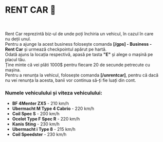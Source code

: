 <h1>RENT CAR 🚙</h1><br><br>
Rent Car reprezintă biz-ul de unde poți închiria un vehicul, în cazul în care nu deții unul. <br>
Pentru a ajunge la acest business folosește comanda <strong>[/gps] - Business - Rent Car</strong> și urmează checkpointul apărut pe hartă.<br>
Odată ajuns la locația respectivă, apasă pe tasta <strong>"E"</strong> și alege o mașină pe placul tău.<br>
Ține minte că vei plăti 1000$ pentru fiecare 20 de secunde petrecute cu mașina.<br>
Pentru a renunța la vehicul, folosește comanda <strong>[/unrentcar]</strong>, pentru că dacă nu vei renunța la acesta, banii vor continua să-ți fie luați din cont.<br>
<h3>Numele vehiculului și viteza vehiculului:</h3>
<ul>
    <li><strong>BF 4Menter ZX5</strong> - 210 km/h</li>
    <li><strong>Ubermacht M Type 4 Cabrio</strong> - 220 km/h</li>
    <li><strong>Coil Spec S</strong> - 200 km/h</li>
    <li><strong>Ocelot Type F Spec R</strong> - 220 km/h</li>
    <li><strong>Kanis Sting</strong> - 230 km/h</li>
    <li><strong>Ubermacht i Type 8</strong> - 215 km/h</li>
    <li><strong>Coil Speedster</strong> - 230 km/h</li>
</ul>

